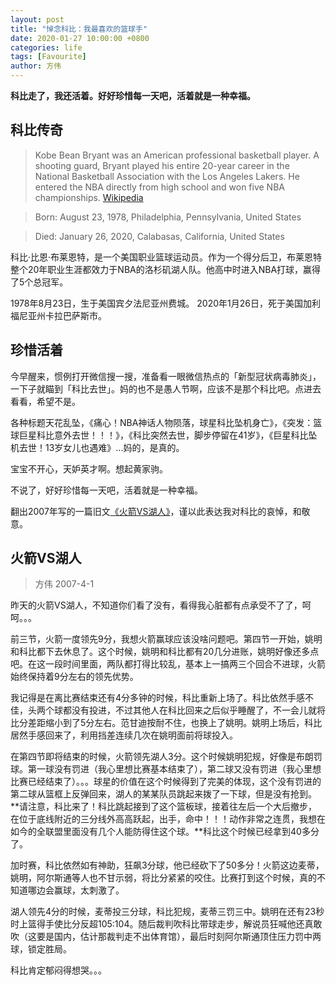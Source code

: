 ```yaml
---
layout: post
title: "悼念科比：我最喜欢的篮球手"
date: 2020-01-27 10:00:00 +0800
categories: life
tags: [Favourite]
author: 方伟
---
```



**科比走了，我还活着。好好珍惜每一天吧，活着就是一种幸福。**

<!--more-->

## 科比传奇

> Kobe Bean Bryant was an American professional basketball player. A shooting guard, Bryant played his entire 20-year career in the National Basketball Association with the Los Angeles Lakers. He entered the NBA directly from high school and won five NBA championships. [Wikipedia](https://en.wikipedia.org/wiki/Kobe_Bryant)

> Born: August 23, 1978, Philadelphia, Pennsylvania, United States

> Died: January 26, 2020, Calabasas, California, United States

科比·比恩·布莱恩特，是一个美国职业篮球运动员。作为一个得分后卫，布莱恩特整个20年职业生涯都效力于NBA的洛杉矶湖人队。他高中时进入NBA打球，赢得了5个总冠军。

1978年8月23日，生于美国宾夕法尼亚州费城。
2020年1月26日，死于美国加利福尼亚州卡拉巴萨斯市。

## 珍惜活着

今早醒来，惯例打开微信搜一搜，准备看一眼微信热点的「新型冠状病毒肺炎」，一下子就瞄到「科比去世」。妈的也不是愚人节啊，应该不是那个科比吧。点进去看看，希望不是。

各种标题天花乱坠，《痛心！NBA神话人物陨落，球星科比坠机身亡》，《突发：篮球巨星科比意外去世！！！》，《科比突然去世，脚步停留在41岁》，《巨星科比坠机去世！13岁女儿也遇难》...妈的，是真的。

宝宝不开心，天妒英才啊。想起黄家驹。

不说了，好好珍惜每一天吧，活着就是一种幸福。

翻出2007年写的一篇旧文[《火箭VS湖人》](https://user.qzone.qq.com/39458478/blog/22)，谨以此表达我对科比的哀悼，和敬意。

## 火箭VS湖人

> 方伟 2007-4-1

昨天的火箭VS湖人，不知道你们看了没有，看得我心脏都有点承受不了了，呵呵。。。

前三节，火箭一度领先9分，我想火箭赢球应该没啥问题吧。第四节一开始，姚明和科比都下去休息了。这个时候，姚明和科比都有20几分进账，姚明好像还多点吧。在这一段时间里面，两队都打得比较乱，基本上一搞两三个回合不进球，火箭始终保持着9分左右的领先优势。

我记得是在离比赛结束还有4分多钟的时候，科比重新上场了。科比依然手感不佳，头两个球都没有投进，不过其他人在科比回来之后似乎睡醒了，不一会儿就将比分差距缩小到了5分左右。范甘迪按耐不住，也换上了姚明。姚明上场后，科比居然手感回来了，利用挡差连续几次在姚明面前将球投入。

在第四节即将结束的时候，火箭领先湖人3分。这个时候姚明犯规，好像是布朗罚球。第一球没有罚进（我心里想比赛基本结束了），第二球又没有罚进（我心里想比赛已经结束了）。。。球星的价值在这个时候得到了完美的体现，这个没有罚进的第二球从篮框上反弹回来，湖人的某某队员跳起来拨了一下球，但是没有抢到。**请注意，科比来了！科比跳起接到了这个篮板球，接着往左后一个大后撤步，在位于底线附近的三分线外高高跃起，出手，命中！！！动作非常之连贯，我想在如今的全联盟里面没有几个人能防得住这个球。**科比这个时候已经拿到40多分了。

加时赛，科比依然如有神助，狂飙3分球，他已经砍下了50多分！火箭这边麦蒂，姚明，阿尔斯通等人也不甘示弱，将比分紧紧的咬住。比赛打到这个时候，真的不知道哪边会赢球，太刺激了。

湖人领先4分的时候，麦蒂投三分球，科比犯规，麦蒂三罚三中。姚明在还有23秒时上篮得手使比分反超105:104。随后裁判吹科比带球走步，解说员狂喊他还真敢吹（这要是国内，估计那裁判走不出体育馆），最后时刻阿尔斯通顶住压力罚中两球，锁定胜局。

科比肯定郁闷得想哭。。。

